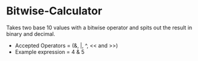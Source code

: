 # Bitwise-Calculator
Takes two base 10 values with a bitwise operator and spits out the result in binary and decimal. </br>
- Accepted Operators = (&, |, ^, << and >>) </br>
- Example expression = 4 & 5
